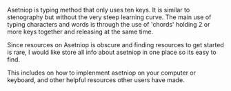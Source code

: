 Asetniop is typing method that only uses ten keys. It is similar to stenography but without the very steep learning curve.
The main use of typing characters and words is through the use of 'chords' holding 2 or more keys together and releasing at the same time.

Since resources on Asetniop is obscure and finding resources to get started is rare, I would like store all info about asetniop in one place so its easy to find.

This includes on how to implenment asetniop on your computer or keyboard, and other helpful resources other users have made.
